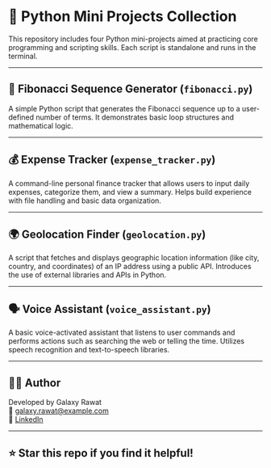 # 🐍 Python Mini Projects Collection

This repository includes four Python mini-projects aimed at practicing core programming and scripting skills. Each script is standalone and runs in the terminal.

---

## 🧮 Fibonacci Sequence Generator (`fibonacci.py`)

A simple Python script that generates the Fibonacci sequence up to a user-defined number of terms. It demonstrates basic loop structures and mathematical logic.

---

## 💰 Expense Tracker (`expense_tracker.py`)

A command-line personal finance tracker that allows users to input daily expenses, categorize them, and view a summary. Helps build experience with file handling and basic data organization.

---

## 🌍 Geolocation Finder (`geolocation.py`)

A script that fetches and displays geographic location information (like city, country, and coordinates) of an IP address using a public API. Introduces the use of external libraries and APIs in Python.

---

## 🗣️ Voice Assistant (`voice_assistant.py`)

A basic voice-activated assistant that listens to user commands and performs actions such as searching the web or telling the time. Utilizes speech recognition and text-to-speech libraries.

---

## 👨‍💻 Author

Developed by Galaxy Rawat  
📧 galaxy.rawat@example.com  
🔗 [LinkedIn](https://linkedin.com/in/galaxy-rawat)

---

## ⭐ Star this repo if you find it helpful!

